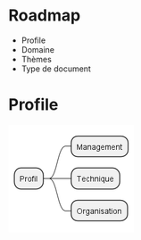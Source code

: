 # Roadmap

- Profile
- Domaine
- Thèmes
- Type de document

# Profile

![Profile](out/diagram/profile/profile.png)
